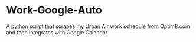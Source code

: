 # Work-Google-Auto
A python script that scrapes my Urban Air work schedule from Optim8.com and then integrates with Google Calendar.
